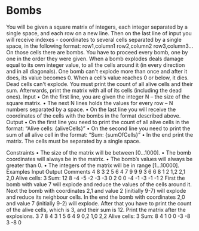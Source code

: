 # Bombs

You will be given a square matrix of integers, each integer separated by a single space, and each row on a new line. Then on the last line of input you will receive indexes - coordinates to several cells separated by a single space, in the following format: row1,column1  row2,column2  row3,column3… 
On those cells there are bombs. You have to proceed every bomb, one by one in the order they were given. When a bomb explodes deals damage equal to its own integer value, to all the cells around it (in every direction and in all diagonals). One bomb can't explode more than once and after it does, its value becomes 0. When a cell’s value reaches 0 or below, it dies. Dead cells can't explode.
You must print the count of all alive cells and their sum. Afterwards, print the matrix with all of its cells (including the dead ones). 
Input
•	On the first line, you are given the integer N – the size of the square matrix.
•	The next N lines holds the values for every row – N numbers separated by a space.
•	On the last line you will receive the coordinates of the cells with the bombs in the format described above.
Output
•	On the first line you need to print the count of all alive cells in the format: 
“Alive cells: {aliveCells}”
•	On the second line you need to print the sum of all alive cell in the format: 
“Sum: {sumOfCells}”
•	In the end print the matrix. The cells must be separated by a single space.

Constraints
•	The size of the matrix will be between [0…1000].
•	The bomb coordinates will always be in the matrix.
•	The bomb’s values will always be greater than 0.
•	The integers of the matrix will be in range [1…10000]. 
Examples
Input	Output	Comments
4
8 3 2 5
6 4 7 9
9 9 3 6
6 8 1 2
1,2 2,1 2,0	Alive cells: 3
Sum: 12
8 -4 -5 -2
-3 -3 0 2
0 0 -4 -1
-3 -1 -1 2	First the bomb with value 7 will explode and reduce the values of the cells around it. Next the bomb with coordinates 2,1 and value 2 (initially 9-7) will explode and reduce its neighbour cells. In the end the bomb with coordinates 2,0 and value 7 (initially 9-2) will explode. After that you have to print the count of the alive cells, which is 3, and their sum is 12. Print the matrix after the explosions.
3
7 8 4
3 1 5
6 4 9
0,2 1,0 2,2	Alive cells: 3
Sum: 8
4 1 0
0 -3 -8
3 -8 0
	
